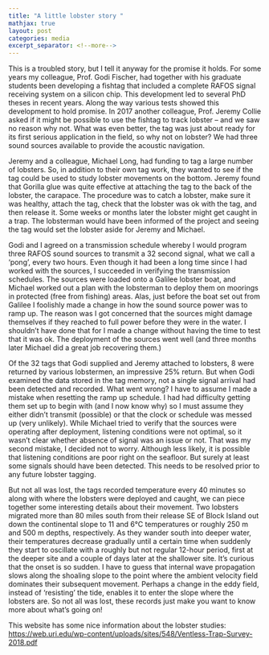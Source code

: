 ```yaml
---
title: "A little lobster story "
mathjax: true
layout: post
categories: media
excerpt_separator: <!--more-->
---
```


This is a troubled story, but I tell it anyway for the promise it holds. For some years my colleague, Prof. Godi Fischer, had together with his graduate students been developing a fishtag that included a complete RAFOS signal receiving system on a silicon chip. This development led to several PhD theses in recent years. Along the way various tests showed this development to hold promise. In 2017 another colleague, Prof. Jeremy Collie asked if it might be possible to use the fishtag to track lobster – and we saw no reason why not. What was even better, the tag was just about ready for its first serious application in the field, so why not on lobster? We had three sound sources available to provide the acoustic navigation.
<!--more-->

Jeremy and a colleague, Michael Long, had funding to tag a large number of lobsters. So, in addition to their own tag work, they wanted to see if the tag could be used to study lobster movements on the bottom. Jeremy found that Gorilla glue was quite effective at attaching the tag to the back of the lobster, the carapace. The procedure was to catch a lobster, make sure it was healthy, attach the tag, check that the lobster was ok with the tag, and then release it. Some weeks or months later the lobster might get caught in a trap. The lobsterman would have been informed of the project and seeing the tag would set the lobster aside for Jeremy and Michael. 

Godi and I agreed on a transmission schedule whereby I would program three RAFOS sound sources to transmit a 32 second signal, what we call a ‘pong’, every two hours. Even though it had been a long time since I had worked with the sources, I succeeded in verifying the transmission schedules. The sources were loaded onto a Galilee lobster boat, and Michael worked out a plan with the lobsterman to deploy them on moorings in protected (free from fishing) areas. Alas, just before the boat set out from Galilee I foolishly made a change in how the sound source power was to ramp up. The reason was I got concerned that the sources might damage themselves if they reached to full power before they were in the water. I shouldn’t have done that for I made a change without having the time to test that it was ok. The deployment of the sources went well (and three months later Michael did a great job recovering them.)

Of the 32 tags that Godi supplied and Jeremy attached to lobsters, 8 were returned by various lobstermen, an impressive 25% return. But when Godi examined the data stored in the tag memory, not a single signal arrival had been detected and recorded. What went wrong? I have to assume I made a mistake when resetting the ramp up schedule. I had had difficulty getting them set up to begin with (and I now know why) so I must assume they either didn’t transmit (possible) or that the clock or schedule was messed up (very unlikely). While Michael tried to verify that the sources were operating after deployment, listening conditions were not optimal, so it wasn’t clear whether absence of signal was an issue or not. That was my second mistake, I decided not to worry. Although less likely, it is possible that listening conditions are poor right on the seafloor. But surely at least some signals should have been detected. This needs to be resolved prior to any future lobster tagging. 

But not all was lost, the tags recorded temperature every 40 minutes so along with where the lobsters were deployed and caught, we can piece together some interesting details about their movement. Two lobsters migrated more than 80 miles south from their release SE of Block Island out down the continental slope to 11 and 6°C temperatures or roughly 250 m and 500 m depths, respectively. As they wander south into deeper water, their temperatures decrease gradually until a certain time when suddenly they start to oscillate with a roughly but not regular 12-hour period, first at the deeper site and a couple of days later at the shallower site. It’s curious that the onset is so sudden. I have to guess that internal wave propagation slows along the shoaling slope to the point where the ambient velocity field dominates their subsequent movement. Perhaps a change in the eddy field, instead of ‘resisting’ the tide, enables it to enter the slope where the lobsters are. So not all was lost, these records just make you want to know more about what’s going on! 


This website has some nice information about the lobster studies:  
https://web.uri.edu/wp-content/uploads/sites/548/Ventless-Trap-Survey-2018.pdf

